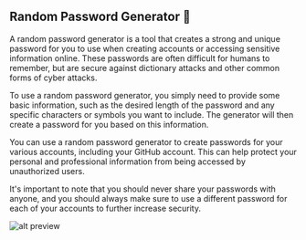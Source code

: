 ## Random Password Generator 🔑

A random password generator is a tool that creates a strong and unique password for you to use when creating accounts or accessing sensitive information online. These passwords are often difficult for humans to remember, but are secure against dictionary attacks and other common forms of cyber attacks.

To use a random password generator, you simply need to provide some basic information, such as the desired length of the password and any specific characters or symbols you want to include. The generator will then create a password for you based on this information.

You can use a random password generator to create passwords for your various accounts, including your GitHub account. This can help protect your personal and professional information from being accessed by unauthorized users.

It's important to note that you should never share your passwords with anyone, and you should always make sure to use a different password for each of your accounts to further increase security.

![alt preview](https://i.ibb.co/N3xDPNw/Random-Password-Generator.gif)
